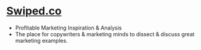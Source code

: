 # [Swiped.co](http://swiped.co/)
* Profitable Marketing Inspiration & Analysis
* The place for copywriters & marketing minds to dissect & discuss great marketing examples.
